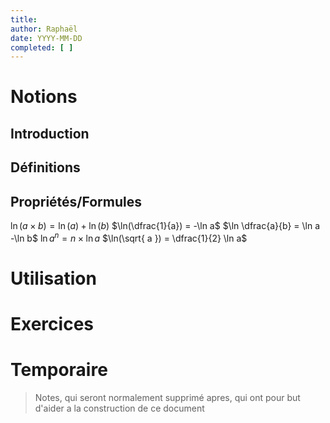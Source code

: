```yaml
---
title: 
author: Raphaël
date: YYYY-MM-DD
completed: [ ]
---
```


# Notions
## Introduction

## Définitions

## Propriétés/Formules
$\ln (a \times b) = \ln(a) + \ln (b)$
$\ln(\dfrac{1}{a}) = -\ln a$
$\ln \dfrac{a}{b} = \ln a -\ln b$
$\ln a^{n} = n\times \ln a$
$\ln(\sqrt{ a }) = \dfrac{1}{2} \ln a$

# Utilisation


# Exercices


# Temporaire
> Notes, qui seront normalement supprimé apres, qui ont pour but d'aider a la construction de ce document

